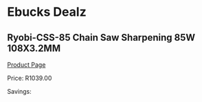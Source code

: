 
# Ebucks Dealz
## Ryobi-CSS-85 Chain Saw Sharpening 85W 108X3.2MM
[Product Page](https://www.ebucks.com/web/shop/productSelected.do?prodId=1220063484&catId=363410833)

Price: R1039.00

Savings: 


	